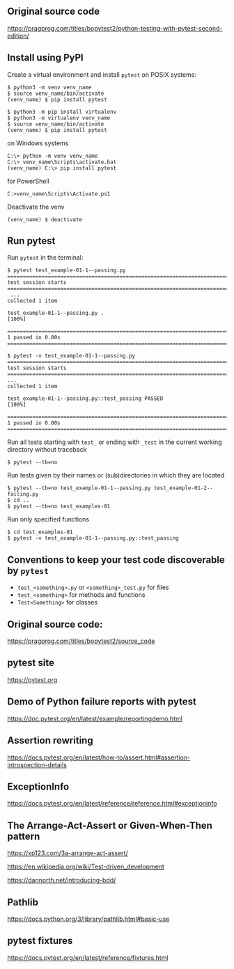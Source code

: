 ## Original source code
https://pragprog.com/titles/bopytest2/python-testing-with-pytest-second-edition/

## Install using PyPI

Create a virtual environment and install `pytest` on POSIX systems:
```unix
$ python3 -m venv venv_name
$ source venv_name/bin/activate
(venv_name) $ pip install pytest
```
```unix
$ python3 -m pip install virtualenv
$ python3 -m virtualenv venv_name
$ source venv_name/bin/activate
(venv_name) $ pip install pytest
```
on Windows systems
```windows
C:\> python -m venv venv_name
C:\> venv_name\Scripts\activate.bat
(venv_name) C:\> pip install pytest
```
for PowerShell
```windows
C:>venv_name\Scripts\Activate.ps1
```

Deactivate the venv
```unix
(venv_name) $ deactivate
```

## Run pytest

Run `pytest` in the terminal:
```unix
$ pytest test_example-01-1--passing.py
===================================================================================================== test session starts ======================================================================================================
 ...
collected 1 item

test_example-01-1--passing.py .                                                                                                                                                                                                      [100%]

====================================================================================================== 1 passed in 0.00s =======================================================================================================
```
```unix
$ pytest -v test_example-01-1--passing.py
===================================================================================================== test session starts ======================================================================================================
...
collected 1 item

test_example-01-1--passing.py::test_passing PASSED                                                                                                                                                                                   [100%]

====================================================================================================== 1 passed in 0.00s =======================================================================================================
```

Run all tests starting with `test_` or ending with `_test` in the current working directory without traceback
```unix
$ pytest --tb=no
```

Run tests given by their names or (sub)directories in which they are located
```unix
$ pytest --tb=no test_example-01-1--passing.py test_example-01-2--failing.py
$ cd ..
$ pytest --tb=no test_examples-01
```

Run only specified functions
```unix
$ cd test_examples-01
$ pytest -v test_example-01-1--passing.py::test_passing
```

## Conventions to keep your test code discoverable by `pytest`

- `test_<something>.py` or `<something>_test.py` for files
- `test_<something>` for methods and functions
- `Test<Something>` for classes

## Original source code: 

https://pragprog.com/titles/bopytest2/source_code

## pytest site

https://pytest.org

## Demo of Python failure reports with pytest

https://doc.pytest.org/en/latest/example/reportingdemo.html

## Assertion rewriting

https://docs.pytest.org/en/latest/how-to/assert.html#assertion-introspection-details

## ExceptionInfo

https://docs.pytest.org/en/latest/reference/reference.html#exceptioninfo

## The Arrange-Act-Assert or Given-When-Then pattern

https://xp123.com/3a-arrange-act-assert/

https://en.wikipedia.org/wiki/Test-driven_development

https://dannorth.net/introducing-bdd/

## Pathlib

https://docs.python.org/3/library/pathlib.html#basic-use

## pytest fixtures
https://docs.pytest.org/en/latest/reference/fixtures.html
